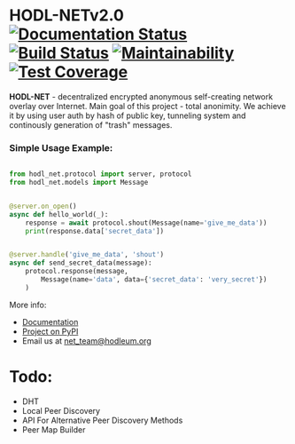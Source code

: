 # HODL-NETv2.0 [![Documentation Status](https://readthedocs.org/projects/hodl-net/badge/?version=latest)](https://hodl-main.readthedocs.io/projects/net/ru/latest/?badge=latest)    [![Build Status](https://travis-ci.org/hodleum/hodl_net.svg?branch=master)](https://travis-ci.org/hodleum/hodl_net)     [![Maintainability](https://api.codeclimate.com/v1/badges/1acb52cfb99deede12b8/maintainability)](https://codeclimate.com/github/hodleum/hodl_net/maintainability)      [![Test Coverage](https://api.codeclimate.com/v1/badges/1acb52cfb99deede12b8/test_coverage)](https://codeclimate.com/github/DanGSun/hodl_net/test_coverage)


**HODL-NET** - decentralized encrypted anonymous self-creating network overlay over Internet. Main goal of this project - total anonimity. We achieve it by using user auth by hash of public key, tunneling system and continously generation of "trash" messages.

### Simple Usage Example:

```python

from hodl_net.protocol import server, protocol
from hodl_net.models import Message


@server.on_open()
async def hello_world(_):
    response = await protocol.shout(Message(name='give_me_data'))
    print(response.data['secret_data'])


@server.handle('give_me_data', 'shout')
async def send_secret_data(message):
    protocol.response(message, 
        Message(name='data', data={'secret_data': 'very_secret'})
    )
```

More info:
* [Documentation](https://hodl-main.readthedocs.io/projects/net/ru/latest/?badge=latest)
* [Project on PyPI]()
* Email us at net_team@hodleum.org


# Todo:

* DHT
* Local Peer Discovery
* API For Alternative Peer Discovery Methods
* Peer Map Builder
